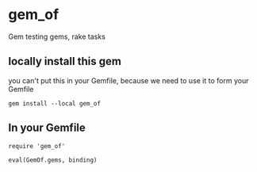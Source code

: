 # gem_of
Gem testing gems, rake tasks

## locally install this gem
you can't put this in your Gemfile, because we need to use it to form your Gemfile
```
gem install --local gem_of
```

## In your Gemfile
```
require 'gem_of'

eval(GemOf.gems, binding)
```
